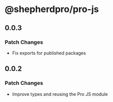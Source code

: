 # @shepherdpro/pro-js

## 0.0.3

### Patch Changes

- Fix exports for published packages

## 0.0.2

### Patch Changes

- Improve types and reusing the Pro JS module
